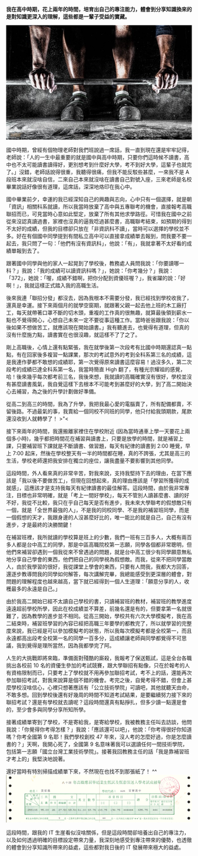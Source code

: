 **我在高中時期，花上兩年的時間，培育出自己的專注能力，體會到分享知識換來的是對知識更深入的理解，這些都是一輩子受益的寶藏。**

   ![](training-barbell-muscles-hands-feet.jpg)

國中時期，曾經有個物理老師對我們班說過一席話，我一直到現在還是牢牢記得，老師說：「人的一生中最重要的就是國中與高中時期，只要你們這時候不讀書，高中也不太可能讀書讀得好，更別想考到什麼好大學，考不到好大學，這輩子也就完了。」沒錯，老師話說得很重，我聽得很痛，但我不能反駁些甚麼，一來我不是 A 段班本來就沒啥自信，二來自己本來就沒啥在讀書自己對號入座，三來老師是名校畢業說話好像很有道理，這席話，深深地烙印在我心中。

 國中畢業前夕，幸運的我已經深知自己的興趣與志向，心中只有一個選擇，就是朝「資訊」相關科系就讀，所以我當時放棄了高中與五專聯考的機會，直接報考高職聯招而已，可見當時心意如此堅定，放棄了所有其他求學路徑。可惜我在國中之前從來沒認真讀過書，家裡也沒真的逼我唸過甚麼書，高職聯考結束，如預期的得到不太好的成績，但我的目標卻只放在「非資訊科不讀」，當時可以選擇的學校並不多。好在有個國中同學提到有間私立高中可以直接拿成績單去報到，問我要不要一起去，我只問了一句：「他們有沒有資訊科」，他說：「有」，我就拿著不太好看的成績單報到去了。

 跟著國中同學與他的家人一起晃到了學校後，教務處人員問我說：「你要讀哪一科？」我說：「我的成績可以讀資訊科嗎？」，她說：「你考幾分？」我說：「372」，她說：「喔，成績不錯啊，把你分配到資優班喔？」，我雀躍的說：「好啊！」，我就這樣正式踏入我的高職生活。

 後來我連「聯招分發」都沒去，因為我根本不需要分發，我已經找到學校收我了，還真是幸運。接下來兩個月的就學空窗期，就跟著父親一起去他上班的木工廠打工，每天就帶著口罩不斷的切木頭，重複的工作真的很無趣，就算最後領到薪水一點也不覺得開心，心想自己未來一定不要從事這種工作。當時爸爸跟我說：「你以後如果不想做苦工，就應該現在開始讀書。」我有聽進去，也覺得有道理，但真的沒有什麼施力點，讀書實在也很沒趣，就這樣不了了之了。

 剛上高職後，心情上還有點緊張，我在就學後第一次段考有比國中時期還認真一點點，有在回家後多複習一點課業，那次的考試意外的考到全科系第三名的成績，這是我連作夢都不敢想的成績耶，第一次覺得原來讀書這麼容易！過沒多久，第二次段考的成績已達全科系第一名，我當時簡直 High 翻了，有種光宗耀祖的感覺，哈！後來幾乎每次都考前三名，我後來想，我就讀的高職確實沒有很好，學校並沒有甚麼讀書風氣，我自覺這樣下去根本不可能考到甚麼好的大學，到了高二開始決心去補習，為之後的升學計劃做好準備。

 從高二到高三的時間，我為了升學，我把我最心愛的電腦賣了，所有配備都賣，不留後路。不過最氣的事，我賣給一個同校不同班的同學，他只付給我頭期款，尾款還沒收到人就轉學了！ >"<

 接下來兩年的時間，我還搬離家裡住在學校附近 (因為當時通車上學一天要花上兩個多小時)，幾乎都把時間花在補習與讀書上，只要是放學的時間，就是補習上課，只要補習班下課就是不斷讀書、做習題，每天有紀律的讀書到 2:00 睡覺，早上 7:00 起床，然後在學校整天有一半的時間都在睡，真的不誇張，尤其是高三的生活，學校老師還把我安排在獨立的座位，讓我盡量不要影響到其他同學。

 這段時間，外人看來真的非常辛苦，對我來說，支持我堅持下去的理由，在當下應該是「我以後不要做苦工」，但現在回想起來，真的理由應該是「學習所獲得的成就感」，這應該才是支持我每天有紀律讀書的最佳解答。這段時間，由於我非常專注，目標也非常明確，就是「考上一間好學校」，每天不管別人讀甚麼書、讀的好不好，我從不比較，我只在乎自己每天是否有進步，我未來大學聯考的假想敵只有一個，就是「全世界最強的人」，不是我的同校同學、不是我的補習班同學，而是一個假想的天才，我跟身邊的人沒甚麼好比的，唯一能比的就是自己，自己有沒有進步，才是最終的決勝關鍵！

 在補習班裡，我所就讀的學校算是班上的少數，我們一班有三百多人，大概有兩百多人都是台中高工的同學，那是中區高職院校第一志願，同學各個都非常聰明，但他們來補習卻遇到一個我從來不曾遇過的問題，就是台中高工很少有同學願意無私地分享自己學會的東西，他們把自己的同學視為假想敵。而我，從來不把同學當敵人，由於我學習的很好，我從課堂上學會的東西，只要有人問我，我都大方回答，還逐步教導問我的同學如何解答，每次講解完畢，我總能感受到更深層的體會，對問題的理解程度也越來越高，當下就已經得到一個人生道理：「願意分享的人，收穫最多的永遠是自己。」

 由於我高二開始已經不太讀自己學校的書，只讀補習班的教材，補習班的教學進度遠遠超前學校所學，因此在校成績並不算差，前幾名還是有的，但要拿第一名就很難了，因為教學的進步並不相同。從高三開始，學校共有六次大學模擬考，我在高二結束時，補習班學習的內容已經把高職三年要學的都教完了，所以就學習的完整度來說，我已經是可以參加模擬考的狀態，所以我每次模擬考都是全校第一，而且永遠都高出段考全校第一名的同學一百多分，這成績讓老師與同學都覺得不可思議，我到覺得是理所當然，因為我都學完了阿。

 人生的大挑戰即將來臨，準備面對殘酷的廝殺，我報考了保送甄試，這是全台各職挑出各校前 10 名的資優生參加的考試競賽，跟大學聯招有點像，只在於報考的人有資格限制而已，只要考上了學校就不用再參加聯招考試，考不上的話，還能再次參加聯招考試，對我來說算是個不錯的機會。考完之後，自覺考得不錯，但會上甚麼學校沒啥信心，心裡只想著應該有「公立技術學院」可讀吧，其他就聽天由命，不敢多想。回到學校後還有好幾周的時間不知道考試結果，是要繼續努力接下來的聯招考試？還是有學校就去讀呢？這段時間還真有點掙扎，但多少讀一點還是會的，至少會多與同學分享所知所學。

 接著成績單寄到了學校，不是寄給我，是寄給學校，我被教務主任叫去訪談，他問我說：「你覺得你考得怎樣？」我說：「應該還可以吧」，他說：「你考得很好你知道嗎？你考全國第 9 名耶！我們學校創校 47 年來，沒人考的怎麼好過，你是怎麼讀書的？」天啊，我開心死了，全國第 9 名意味著我可以選讀任何一間技術學院，包括第一志願「國立台灣工業技術學院」。接著我回教務主任的話「我是靠補習班才考上的」我堅決地說著。

 還好當時有特別掃描成績單下來，不然現在也找不到那張紙了！ ^^
![](ff7fed94-2ad5-11e3-9f84-7ff68af6798b.png)


 這段時間，跟我的 IT 生崖看似沒啥關係，但是這段時間卻培養出自己的專注力，以及如何透過明確的目標設定帶來力量，我深刻地感受到專注帶來的優勢，也透徹的體會到分享知識所帶來的益處，這些都對我日後的 IT 發展帶來極大的益處。